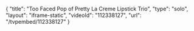 {
    "title": "Too Faced Pop of Pretty La Creme Lipstick Trio",
    "type": "solo",
    "layout": "iframe-static",
    "videoId": "112338127",
    "url": "\/tvpembed\/112338127"
}